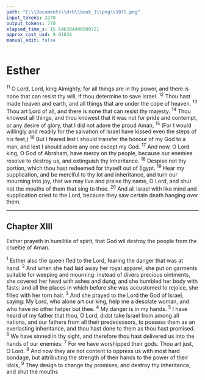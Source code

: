 ```yaml
---
path: "E:\\Documents\\drb\\book_1\\png\\1075.png"
input_tokens: 2270
output_tokens: 770
elapsed_time_s: 15.646304400000721
approx_cost_usd: 0.01836
manual_edit: false
---
```

# Esther

<sup>11</sup> O Lord, Lord, king Almighty, for all things are in thy power, and there is none that can resist thy will, if thou determine to save Israel. <sup>12</sup> Thou hast made heaven and earth, and all things that are under the cope of heaven. <sup>13</sup> Thou art Lord of all, and there is none that can resist thy majesty. <sup>14</sup> Thou knowest all things, and thou knowest that it was not for pride and contempt, or any desire of glory, that I did not adore the proud Aman, <sup>15</sup> (For I would willingly and readily for the salvation of Israel have kissed even the steps of his feet,) <sup>16</sup> But I feared lest I should transfer the honour of my God to a man, and lest I should adore any one except my God. <sup>17</sup> And now, O Lord king, O God of Abraham, have mercy on thy people, because our enemies resolve to destroy us, and extinguish thy inheritance. <sup>18</sup> Despise not thy portion, which thou hast redeemed for thyself out of Egypt. <sup>19</sup> Hear my supplication, and be merciful to thy lot and inheritance, and turn our mourning into joy, that we may live and praise thy name, O Lord, and shut not the mouths of them that sing to thee. <sup>20</sup> And all Israel with like mind and supplication cried to the Lord, because they saw certain death hanging over them.

<hr>

## Chapter XIII

<aside>Esther prayeth in humilitie of spirit, that God wil destroy the people from the crueltie of Aman.</aside>

<sup>1</sup> Esther also the queen fled to the Lord, fearing the danger that was at hand. <sup>2</sup> And when she had laid away her royal apparel, she put on garments suitable for weeping and mourning: instead of divers precious ointments, she covered her head with ashes and dung, and she humbled her body with fasts: and all the places in which before she was accustomed to rejoice, she filled with her torn hair. <sup>3</sup> And she prayed to the Lord the God of Israel, saying: My Lord, who alone art our king, help me a desolate woman, and who have no other helper but thee. <sup>4</sup> My danger is in my hands. <sup>5</sup> I have heard of my father that thou, O Lord, didst take Israel from among all nations, and our fathers from all their predecessors, to possess them as an everlasting inheritance, and thou hast done to them as thou hast promised. <sup>6</sup> We have sinned in thy sight, and therefore thou hast delivered us into the hands of our enemies: <sup>7</sup> For we have worshipped their gods. Thou art just, O Lord. <sup>8</sup> And now they are not content to oppress us with most hard bondage, but attributing the strength of their hands to the power of their idols, <sup>9</sup> They design to change thy promises, and destroy thy inheritance, and shut the mouths

[^1]: against Paga-nes.